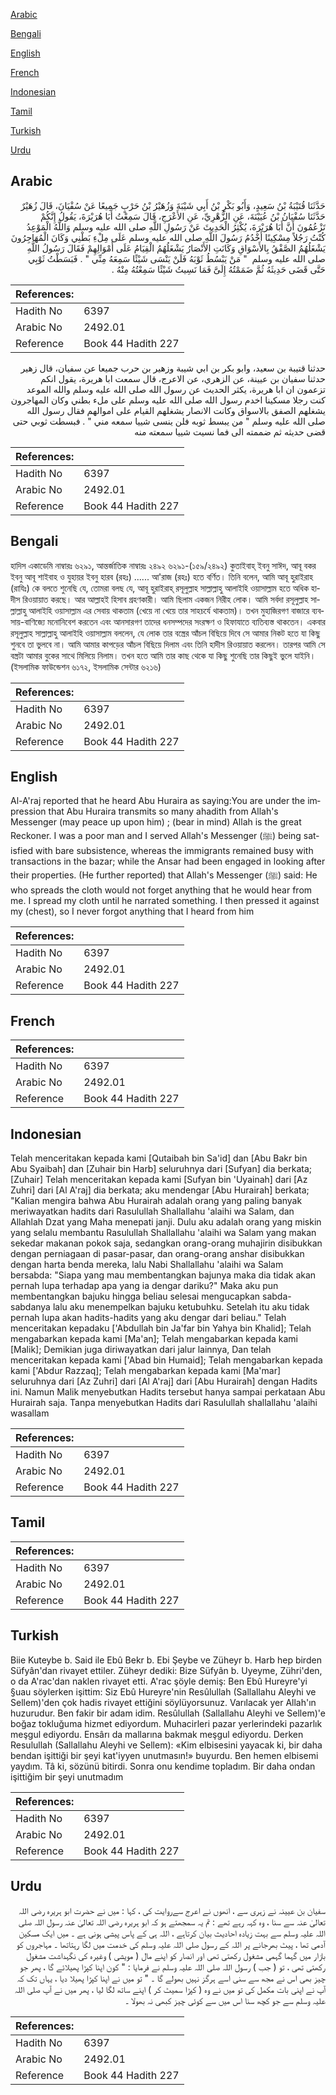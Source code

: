 [Arabic](#arabic)

[Bengali](#bengali)

[English](#english)

[French](#french)

[Indonesian](#indonesian)

[Tamil](#tamil)

[Turkish](#turkish)

[Urdu](#urdu)

## Arabic


<div dir="rtl" lang="ar" style={{fontSize:'larger',backgroundColor:'#f8f9fa',padding:20}}>
حَدَّثَنَا قُتَيْبَةُ بْنُ سَعِيدٍ، وَأَبُو بَكْرِ بْنُ أَبِي شَيْبَةَ وَزُهَيْرُ بْنُ حَرْبٍ جَمِيعًا عَنْ سُفْيَانَ، قَالَ زُهَيْرٌ حَدَّثَنَا سُفْيَانُ بْنُ عُيَيْنَةَ، عَنِ الزُّهْرِيِّ، عَنِ الأَعْرَجِ، قَالَ سَمِعْتُ أَبَا هُرَيْرَةَ، يَقُولُ إِنَّكُمْ تَزْعُمُونَ أَنَّ أَبَا هُرَيْرَةَ، يُكْثِرُ الْحَدِيثَ عَنْ رَسُولِ اللَّهِ صلى الله عليه وسلم وَاللَّهُ الْمَوْعِدُ كُنْتُ رَجُلاً مِسْكِينًا أَخْدُمُ رَسُولَ اللَّهِ صلى الله عليه وسلم عَلَى مِلْءِ بَطْنِي وَكَانَ الْمُهَاجِرُونَ يَشْغَلُهُمُ الصَّفْقُ بِالأَسْوَاقِ وَكَانَتِ الأَنْصَارُ يَشْغَلُهُمُ الْقِيَامُ عَلَى أَمْوَالِهِمْ فَقَالَ رَسُولُ اللَّهِ صلى الله عليه وسلم ‏ "‏ مَنْ يَبْسُطُ ثَوْبَهُ فَلَنْ يَنْسَى شَيْئًا سَمِعَهُ مِنِّي ‏"‏ ‏.‏ فَبَسَطْتُ ثَوْبِي حَتَّى قَضَى حَدِيثَهُ ثُمَّ ضَمَمْتُهُ إِلَىَّ فَمَا نَسِيتُ شَيْئًا سَمِعْتُهُ مِنْهُ ‏.‏
</div>
<div style={{backgroundColor:'#f8f9fa',padding:20, marginBottom: 10}}><table> <thead> <tr> <th>References:</th> <th></th> </tr> </thead> <tbody><tr><td>Hadith No</td><td>6397</td></tr><tr><td>Arabic No</td><td>2492.01</td></tr><tr><td>Reference</td><td>Book 44 Hadith 227</td></tr></tbody></table></div>


<div dir="rtl" lang="ar" style={{fontSize:'larger',backgroundColor:'#f8f9fa',padding:20}}>
حدثنا قتيبة بن سعيد، وابو بكر بن ابي شيبة وزهير بن حرب جميعا عن سفيان، قال زهير حدثنا سفيان بن عيينة، عن الزهري، عن الاعرج، قال سمعت ابا هريرة، يقول انكم تزعمون ان ابا هريرة، يكثر الحديث عن رسول الله صلى الله عليه وسلم والله الموعد كنت رجلا مسكينا اخدم رسول الله صلى الله عليه وسلم على ملء بطني وكان المهاجرون يشغلهم الصفق بالاسواق وكانت الانصار يشغلهم القيام على اموالهم فقال رسول الله صلى الله عليه وسلم " من يبسط ثوبه فلن ينسى شييا سمعه مني " . فبسطت ثوبي حتى قضى حديثه ثم ضممته الى فما نسيت شييا سمعته منه
</div>
<div style={{backgroundColor:'#f8f9fa',padding:20, marginBottom: 10}}><table> <thead> <tr> <th>References:</th> <th></th> </tr> </thead> <tbody><tr><td>Hadith No</td><td>6397</td></tr><tr><td>Arabic No</td><td>2492.01</td></tr><tr><td>Reference</td><td>Book 44 Hadith 227</td></tr></tbody></table></div>

## Bengali


<div dir="ltr" lang="bn" style={{fontSize:'larger',backgroundColor:'#f8f9fa',padding:20}}>
হাদিস একাডেমি নাম্বারঃ ৬২৯১, আন্তর্জাতিক নাম্বারঃ ২৪৯২ ৬২৯১-(১৫৯/২৪৯২) কুতাইবাহ্ ইবনু সাঈদ, আবূ বকর ইবনু আবূ শাইবাহ ও যুহায়র ইবনু হারব (রহঃ) ...... আ'রাজ (রহঃ) হতে বর্ণিত। তিনি বলেন, আমি আবূ হুরাইরাহ (রাযিঃ) কে বলতে শুনেছি যে, তোমরা বলছ যে, আবূ হুরাইরাহ্ রসূলুল্লাহ সাল্লাল্লাহু আলাইহি ওয়াসাল্লাম হতে অধিক হাদীস রিওয়ায়াত করছে। আর আল্লাহই হিসাব গ্রহণকারী। আমি ছিলাম একজন নিরীহ লোক। আমি সর্বদা রসূলুল্লাহ সাল্লাল্লাহু আলাইহি ওয়াসাল্লাম এর সেবায় থাকতাম (খেয়ে না খেয়ে তার সাহচর্যে থাকতাম)। তখন মুহাজিরগণ বাজারে ব্যবসায়-বাণিজ্যে মনোনিবেশ করতেন এবং আনসারগণ তাদের ধনসম্পদের সংরক্ষণ ও হিফাযাতে ব্যতিব্যস্ত থাকতেন। একবার রসূলুল্লাহ সাল্লাল্লাহু আলাইহি ওয়াসাল্লাম বললেন, যে লোক তার বস্ত্রের আঁচল বিছিয়ে দিবে সে আমার নিকট হতে যা কিছু শুনবে তা ভুলবে না। আমি আমার কাপড়ের আঁচল বিছিয়ে দিলাম এবং তিনি হাদীস রিওয়ায়াত করলেন। তারপর আমি সে বস্ত্রটা আমার বুকের সাথে মিলিয়ে নিলাম। তখন হতে আমি তার কাছ থেকে যা কিছু শুনেছি তার কিছুই ভুলে যাইনি। (ইসলামিক ফাউন্ডেশন ৬১৭২, ইসলামিক সেন্টার ৬২১৬)
</div>
<div style={{backgroundColor:'#f8f9fa',padding:20, marginBottom: 10}}><table> <thead> <tr> <th>References:</th> <th></th> </tr> </thead> <tbody><tr><td>Hadith No</td><td>6397</td></tr><tr><td>Arabic No</td><td>2492.01</td></tr><tr><td>Reference</td><td>Book 44 Hadith 227</td></tr></tbody></table></div>

## English


<div dir="ltr" lang="en" style={{fontSize:'larger',backgroundColor:'#f8f9fa',padding:20}}>
Al-A'raj reported that he heard Abu Huraira as saying:You are under the impression that Abu Huraira transmits so many ahadith from Allah's Messenger (may peace up upon him) ; (bear in mind) Allah is the great Reckoner. I was a poor man and I served Allah's Messenger (ﷺ) being satisfied with bare subsistence, whereas the immigrants remained busy with transactions in the bazar; while the Ansar had been engaged in looking after their properties. (He further reported) that Allah's Messenger (ﷺ) said: He who spreads the cloth would not forget anything that he would hear from me. I spread my cloth until he narrated something. I then pressed it against my (chest), so I never forgot anything that I heard from him
</div>
<div style={{backgroundColor:'#f8f9fa',padding:20, marginBottom: 10}}><table> <thead> <tr> <th>References:</th> <th></th> </tr> </thead> <tbody><tr><td>Hadith No</td><td>6397</td></tr><tr><td>Arabic No</td><td>2492.01</td></tr><tr><td>Reference</td><td>Book 44 Hadith 227</td></tr></tbody></table></div>

## French


<div dir="ltr" lang="fr" style={{fontSize:'larger',backgroundColor:'#f8f9fa',padding:20}}>

</div>
<div style={{backgroundColor:'#f8f9fa',padding:20, marginBottom: 10}}><table> <thead> <tr> <th>References:</th> <th></th> </tr> </thead> <tbody><tr><td>Hadith No</td><td>6397</td></tr><tr><td>Arabic No</td><td>2492.01</td></tr><tr><td>Reference</td><td>Book 44 Hadith 227</td></tr></tbody></table></div>

## Indonesian


<div dir="ltr" lang="id" style={{fontSize:'larger',backgroundColor:'#f8f9fa',padding:20}}>
Telah menceritakan kepada kami [Qutaibah bin Sa'id] dan [Abu Bakr bin Abu Syaibah] dan [Zuhair bin Harb] seluruhnya dari [Sufyan] dia berkata; [Zuhair] Telah menceritakan kepada kami [Sufyan bin 'Uyainah] dari [Az Zuhri] dari [Al A'raj] dia berkata; aku mendengar [Abu Hurairah] berkata; "Kalian mengira bahwa Abu Hurairah adalah orang yang paling banyak meriwayatkan hadits dari Rasulullah Shallallahu 'alaihi wa Salam, dan Allahlah Dzat yang Maha menepati janji. Dulu aku adalah orang yang miskin yang selalu membantu Rasulullah Shallallahu 'alaihi wa Salam yang makan sekedar makanan pokok saja, sedangkan orang-orang muhajirin disibukkan dengan perniagaan di pasar-pasar, dan orang-orang anshar disibukkan dengan harta benda mereka, lalu Nabi Shallallahu 'alaihi wa Salam bersabda: "Siapa yang mau membentangkan bajunya maka dia tidak akan pernah lupa terhadap apa yang ia dengar dariku?" Maka aku pun membentangkan bajuku hingga beliau selesai mengucapkan sabda-sabdanya lalu aku menempelkan bajuku ketubuhku. Setelah itu aku tidak pernah lupa akan hadits-hadits yang aku dengar dari beliau." Telah menceritakan kepadaku ['Abdullah bin Ja'far bin Yahya bin Khalid]; Telah mengabarkan kepada kami [Ma'an]; Telah mengabarkan kepada kami [Malik]; Demikian juga diriwayatkan dari jalur lainnya, Dan telah menceritakan kepada kami ['Abad bin Humaid]; Telah mengabarkan kepada kami ['Abdur Razzaq]; Telah mengabarkan kepada kami [Ma'mar] seluruhnya dari [Az Zuhri] dari [Al A'raj] dari [Abu Hurairah] dengan Hadits ini. Namun Malik menyebutkan Hadits tersebut hanya sampai perkataan Abu Hurairah saja. Tanpa menyebutkan Hadits dari Rasulullah shallallahu 'alaihi wasallam
</div>
<div style={{backgroundColor:'#f8f9fa',padding:20, marginBottom: 10}}><table> <thead> <tr> <th>References:</th> <th></th> </tr> </thead> <tbody><tr><td>Hadith No</td><td>6397</td></tr><tr><td>Arabic No</td><td>2492.01</td></tr><tr><td>Reference</td><td>Book 44 Hadith 227</td></tr></tbody></table></div>

## Tamil


<div dir="ltr" lang="ta" style={{fontSize:'larger',backgroundColor:'#f8f9fa',padding:20}}>

</div>
<div style={{backgroundColor:'#f8f9fa',padding:20, marginBottom: 10}}><table> <thead> <tr> <th>References:</th> <th></th> </tr> </thead> <tbody><tr><td>Hadith No</td><td>6397</td></tr><tr><td>Arabic No</td><td>2492.01</td></tr><tr><td>Reference</td><td>Book 44 Hadith 227</td></tr></tbody></table></div>

## Turkish


<div dir="ltr" lang="tr" style={{fontSize:'larger',backgroundColor:'#f8f9fa',padding:20}}>
Biie Kuteybe b. Said ile Ebû Bekr b. Ebi Şeybe ve Züheyr b. Harb hep birden Süfyân'dan rivayet ettiler. Züheyr dediki: Bize Süfyân b. Uyeyme, Zühri'den, o da A'rac'dan naklen rivayet etti. A'rac şöyle demiş: Ben Ebû Hureyre'yi §uau söylerken işittim: Siz Ebû Hureyre'nin Resûlullah (Sallallahu Aleyhi ve Sellem)'den çok hadis rivayet ettiğini söylüyorsunuz. Varılacak yer Allah'ın huzurudur. Ben fakir bir adam idim. Resûlullah (Sallallahu Aleyhi ve Sellem)'e boğaz tokluğuma hizmet ediyordum. Muhacirleri pazar yerlerindeki pazarlık meşgul ediyordu. Ensârı da mallarına bakmak meşgul ediyordu. Derken Resulullah (Sallallahu Aleyhi ve Sellem): «Kim elbisesini yayacak ki, bir daha bendan işittiği bir şeyi kat'iyyen unutmasın!» buyurdu. Ben hemen elbisemi yaydım. Tâ ki, sözünü bitirdi. Sonra onu kendime topladım. Bir daha ondan işittiğim bir şeyi unutmadım
</div>
<div style={{backgroundColor:'#f8f9fa',padding:20, marginBottom: 10}}><table> <thead> <tr> <th>References:</th> <th></th> </tr> </thead> <tbody><tr><td>Hadith No</td><td>6397</td></tr><tr><td>Arabic No</td><td>2492.01</td></tr><tr><td>Reference</td><td>Book 44 Hadith 227</td></tr></tbody></table></div>

## Urdu


<div dir="rtl" lang="ur" style={{fontSize:'larger',backgroundColor:'#f8f9fa',padding:20}}>
سفیان بن عیینہ نے زہری سے ، انھوں نے اعرج سےروایت کی ، کہا : میں نے حضرت ابو ہریرہ رضی اللہ تعالیٰ عنہ سے سنا ، وہ کہہ رہے تھے : تم یہ سمجھتے ہو کہ ابو ہریرہ رضی اللہ تعالیٰ عنہ رسول اللہ صلی اللہ علیہ وسلم سے بہت زیادہ احادیث بیان کرتاہے ، اللہ ہی کے پاس پیشی ہونی ہے ۔ میں ایک مسکین آدمی تھا ، پیٹ بھرجانے پر اللہ کے رسول صلی اللہ علیہ وسلم کی خدمت میں لگا رہتاتھا ۔ مہاجروں کو بازار میں گہما گہمی مشغول رکھتی تھی اور انصار کو اپنے مال ( مویشی ) وغیرہ کی نگہداشت مشغول رکھتی تھی ، تو ( جب ) رسول اللہ صلی اللہ علیہ وسلم نے فرمایا : " کون اپنا کپڑا پھیلائے گا ، پھر جو چیز بھی اس نے مجھ سے سنی اسے ہرگز نہیں بھولے گا ۔ " تو میں نے اپنا کپڑا پھیلا دیا ، یہاں تک کہ آپ نے اپنی بات مکمل کی تو میں نے وہ ( کپڑا سمیٹ کر ) اپنے ساتھ لگا لیا ، پھر میں نے آپ صلی اللہ علیہ وسلم سے جو کچھ سنا اس میں سے کوئی چیز کبھی نہ بھولا ۔
</div>
<div style={{backgroundColor:'#f8f9fa',padding:20, marginBottom: 10}}><table> <thead> <tr> <th>References:</th> <th></th> </tr> </thead> <tbody><tr><td>Hadith No</td><td>6397</td></tr><tr><td>Arabic No</td><td>2492.01</td></tr><tr><td>Reference</td><td>Book 44 Hadith 227</td></tr></tbody></table></div>